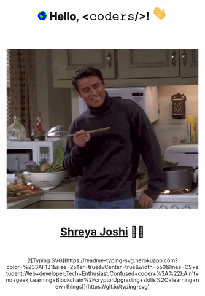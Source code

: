 <h1 align="center">
  <a target="_blank">
    <img src="gif/Earth.gif" width="24px" style="max-width:100%;">
  </a>
  𝐇𝐞𝐥𝐥𝐨, &lt;𝚌𝚘𝚍𝚎𝚛𝚜/&gt;!
  <a target="_blank">
    <img src="gif/Hi.gif" width="40px" />
  </a>
</h1>

<br/>
<br/>
<p align="center">
<img src="gif/joey.gif" width="500px">
</p>

<h1 align="center"> <a href="https://github.com/shreyaj1" target="_blank"> <b>Shreya Joshi</b></a>  👩‍💻 </h1>
<br>
<p align="center">
[![Typing SVG](https://readme-typing-svg.herokuapp.com?color=%233AF131&size=25&center=true&vCenter=true&width=550&lines=CS+student;Web+developer;Tech+Enthusiast;Confused+coder+%3A%22);Ain't+no+geek;Learning+Blockchain%2Fcrypto;Upgrading+skills%2C+learning+new+things)](https://git.io/typing-svg)
</p>